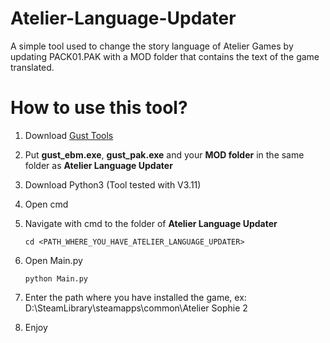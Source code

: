 # Atelier-Language-Updater
A simple tool used to change the story language of Atelier Games by updating PACK01.PAK with a MOD folder that contains the text of the game translated.

# How to use this tool?
1. Download [Gust Tools](https://github.com/VitaSmith/gust_tools/releases)
2. Put **gust_ebm.exe**, **gust_pak.exe** and your **MOD folder** in the same folder as **Atelier Language Updater**
3. Download Python3 (Tool tested with V3.11)
4. Open cmd
5. Navigate with cmd to the folder of **Atelier Language Updater**
   
   ```
   cd <PATH_WHERE_YOU_HAVE_ATELIER_LANGUAGE_UPDATER>
   ```
6. Open Main.py
   
   ```
   python Main.py
   ```
7. Enter the path where you have installed the game, ex: D:\SteamLibrary\steamapps\common\Atelier Sophie 2
8. Enjoy
